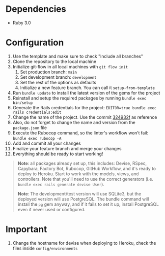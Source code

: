# Dependencies
  - Ruby 3.0

# Configuration
1. Use the template and make sure to check "Include all branches"
1. Clone the repository to the local machine
1. Initialize git-flow in all local machines with `git flow init`
    1. Set production branch: `main`
    1. Set development branch: `development`
    1. Set the rest of the options as defaults
    1. Initialize a new feature branch. You can call it `setup-from-template`
1. Run `bundle update` to install the latest version of the gems for the project
1. Reinstall and setup the required packages by running `bundle exec bin/setup`
1. Generate the Rails credentials for the project: `EDITOR=true bundle exec rails credentials:edit`
1. Change the name of the project. Use the commit [324932f](../../commit/324932fbc5e055a3f40dbe2a565ce663f85235d7) as reference
1. Also, do not forget to change the name and version from the `package.json` file
1. Execute the Rubocop command, so the linter's workflow won't fail: `bundle exec rubocop -A`
1. Add and commit all your changes
1. Finalize your feature branch and merge your changes
1. Everything should be ready to start working!

> **Note**: all packages already set up, this includes: Devise, RSpec, Capybara, Factory Bot, Rubocop, GitHub Workflow, and it's ready to deploy to Heroku. Start to work with the models, views, and controllers. Note that you'll need to use the correct generators (i.e. `bundle exec rails generate devise User`).
>
> **Note**: The development/test version will use SQLite3, but the deployed version will use PostgreSQL. The bundle command will install the `pg` gem anyway, and if it fails to set it up, install PostgreSQL even if never used or configured.

# Important
1. Change the hostname for devise when deploying to Heroku, check the files inside `config/environments`
